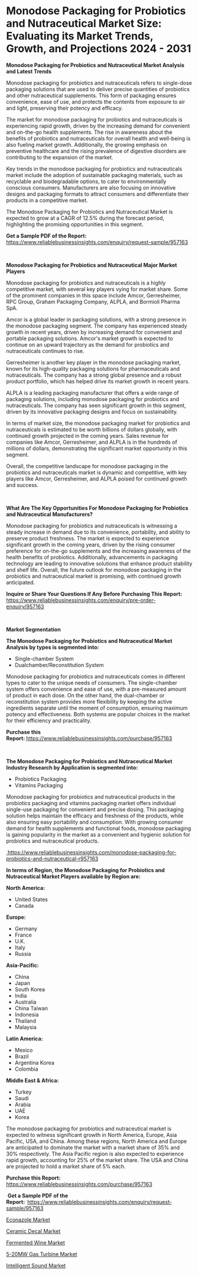 <p><h1>Monodose Packaging for Probiotics and Nutraceutical Market Size: Evaluating its Market Trends, Growth, and Projections 2024 - 2031</h1></p><p><strong>Monodose Packaging for Probiotics and Nutraceutical Market Analysis and Latest Trends</strong></p>
<p><p>Monodose packaging for probiotics and nutraceuticals refers to single-dose packaging solutions that are used to deliver precise quantities of probiotics and other nutraceutical supplements. This form of packaging ensures convenience, ease of use, and protects the contents from exposure to air and light, preserving their potency and efficacy.</p><p>The market for monodose packaging for probiotics and nutraceuticals is experiencing rapid growth, driven by the increasing demand for convenient and on-the-go health supplements. The rise in awareness about the benefits of probiotics and nutraceuticals for overall health and well-being is also fueling market growth. Additionally, the growing emphasis on preventive healthcare and the rising prevalence of digestive disorders are contributing to the expansion of the market.</p><p>Key trends in the monodose packaging for probiotics and nutraceuticals market include the adoption of sustainable packaging materials, such as recyclable and biodegradable options, to cater to environmentally conscious consumers. Manufacturers are also focusing on innovative designs and packaging formats to attract consumers and differentiate their products in a competitive market.</p><p>The Monodose Packaging for Probiotics and Nutraceutical Market is expected to grow at a CAGR of 12.5% during the forecast period, highlighting the promising opportunities in this segment.</p></p>
<p><strong>Get a Sample PDF of the Report:&nbsp;</strong> <a href="https://www.reliablebusinessinsights.com/enquiry/request-sample/957163">https://www.reliablebusinessinsights.com/enquiry/request-sample/957163</a></p>
<p>&nbsp;</p>
<p><strong>Monodose Packaging for Probiotics and Nutraceutical Major Market Players</strong></p>
<p><p>Monodose packaging for probiotics and nutraceuticals is a highly competitive market, with several key players vying for market share. Some of the prominent companies in this space include Amcor, Gerresheimer, RPC Group, Graham Packaging Company, ALPLA, and Bormioli Pharma SpA.</p><p>Amcor is a global leader in packaging solutions, with a strong presence in the monodose packaging segment. The company has experienced steady growth in recent years, driven by increasing demand for convenient and portable packaging solutions. Amcor's market growth is expected to continue on an upward trajectory as the demand for probiotics and nutraceuticals continues to rise.</p><p>Gerresheimer is another key player in the monodose packaging market, known for its high-quality packaging solutions for pharmaceuticals and nutraceuticals. The company has a strong global presence and a robust product portfolio, which has helped drive its market growth in recent years.</p><p>ALPLA is a leading packaging manufacturer that offers a wide range of packaging solutions, including monodose packaging for probiotics and nutraceuticals. The company has seen significant growth in this segment, driven by its innovative packaging designs and focus on sustainability.</p><p>In terms of market size, the monodose packaging market for probiotics and nutraceuticals is estimated to be worth billions of dollars globally, with continued growth projected in the coming years. Sales revenue for companies like Amcor, Gerresheimer, and ALPLA is in the hundreds of millions of dollars, demonstrating the significant market opportunity in this segment.</p><p>Overall, the competitive landscape for monodose packaging in the probiotics and nutraceuticals market is dynamic and competitive, with key players like Amcor, Gerresheimer, and ALPLA poised for continued growth and success.</p></p>
<p>&nbsp;</p>
<p><strong>What Are The Key Opportunities For Monodose Packaging for Probiotics and Nutraceutical Manufacturers?</strong></p>
<p><p>Monodose packaging for probiotics and nutraceuticals is witnessing a steady increase in demand due to its convenience, portability, and ability to preserve product freshness. The market is expected to experience significant growth in the coming years, driven by the rising consumer preference for on-the-go supplements and the increasing awareness of the health benefits of probiotics. Additionally, advancements in packaging technology are leading to innovative solutions that enhance product stability and shelf life. Overall, the future outlook for monodose packaging in the probiotics and nutraceutical market is promising, with continued growth anticipated.</p></p>
<p><strong>Inquire or Share Your Questions If Any Before Purchasing This Report:</strong> <a href="https://www.reliablebusinessinsights.com/enquiry/pre-order-enquiry/957163">https://www.reliablebusinessinsights.com/enquiry/pre-order-enquiry/957163</a></p>
<p>&nbsp;</p>
<p><strong>Market Segmentation</strong></p>
<p><strong>The Monodose Packaging for Probiotics and Nutraceutical Market Analysis by types is segmented into:</strong></p>
<p><ul><li>Single-chamber System</li><li>Dualchamber/Reconstitution System</li></ul></p>
<p><p>Monodose packaging for probiotics and nutraceuticals comes in different types to cater to the unique needs of consumers. The single-chamber system offers convenience and ease of use, with a pre-measured amount of product in each dose. On the other hand, the dual-chamber or reconstitution system provides more flexibility by keeping the active ingredients separate until the moment of consumption, ensuring maximum potency and effectiveness. Both systems are popular choices in the market for their efficiency and practicality.</p></p>
<p><strong>Purchase this Report:&nbsp;</strong><a href="https://www.reliablebusinessinsights.com/purchase/957163">https://www.reliablebusinessinsights.com/purchase/957163</a></p>
<p>&nbsp;</p>
<p><strong>The Monodose Packaging for Probiotics and Nutraceutical Market Industry Research by Application is segmented into:</strong></p>
<p><ul><li>Probiotics Packaging</li><li>Vitamins Packaging</li></ul></p>
<p><p>Monodose packaging for probiotics and nutraceutical products in the probiotics packaging and vitamins packaging market offers individual single-use packaging for convenient and precise dosing. This packaging solution helps maintain the efficacy and freshness of the products, while also ensuring easy portability and consumption. With growing consumer demand for health supplements and functional foods, monodose packaging is gaining popularity in the market as a convenient and hygienic solution for probiotics and nutraceutical products.</p></p>
<p><a href="https://www.reliablebusinessinsights.com/monodose-packaging-for-probiotics-and-nutraceutical-r957163">&nbsp;https://www.reliablebusinessinsights.com/monodose-packaging-for-probiotics-and-nutraceutical-r957163</a></p>
<p><strong>In terms of Region, the Monodose Packaging for Probiotics and Nutraceutical Market Players available by Region are:</strong></p>
<p>
    <p> <strong> North America: </strong>
        <ul>
            <li>United States</li>
            <li>Canada</li>
        </ul>
        </p> 
    <p> <strong> Europe: </strong>
        <ul>
            <li>Germany</li>
            <li>France</li>
            <li>U.K.</li>
            <li>Italy</li>
            <li>Russia</li>
        </ul>
        </p> 
    <p> <strong> Asia-Pacific: </strong>
        <ul>
            <li>China</li>
            <li>Japan</li>
            <li>South Korea</li>
            <li>India</li>
            <li>Australia</li>
            <li>China Taiwan</li>
            <li>Indonesia</li>
            <li>Thailand</li>
            <li>Malaysia</li>
        </ul>
        </p> 
    <p> <strong> Latin America: </strong>
        <ul>
            <li>Mexico</li>
            <li>Brazil</li>
            <li>Argentina Korea</li>
            <li>Colombia</li>
        </ul>
        </p> 
    <p> <strong> Middle East & Africa: </strong>
        <ul>
            <li>Turkey</li>
            <li>Saudi</li>
            <li>Arabia</li>
            <li>UAE</li>
            <li>Korea</li>
        </ul>
    </p>
    </p>
<p><p>The monodose packaging for probiotics and nutraceutical market is expected to witness significant growth in North America, Europe, Asia Pacific, USA, and China. Among these regions, North America and Europe are anticipated to dominate the market with a market share of 35% and 30% respectively. The Asia Pacific region is also expected to experience rapid growth, accounting for 25% of the market share. The USA and China are projected to hold a market share of 5% each.</p></p>
<p><strong>Purchase this Report: </strong><a href="https://www.reliablebusinessinsights.com/purchase/957163">https://www.reliablebusinessinsights.com/purchase/957163</a></p>
<p>&nbsp;<strong>Get a Sample PDF of the Report:&nbsp;&nbsp;</strong><a href="https://www.reliablebusinessinsights.com/enquiry/request-sample/957163">https://www.reliablebusinessinsights.com/enquiry/request-sample/957163</a></p>
<p><strong></strong></p>
<p><p><a href="https://medium.com/@rosslarkin1962/global-econazole-market-opportunities-and-forecast-for-period-from-2024-to-2031-93918c9a063b">Econazole Market</a></p><p><a href="https://github.com/seamusocallaghan/Market-Research-Report-List-1/blob/main/ceramic-decal-market.md">Ceramic Decal Market</a></p><p><a href="https://medium.com/@siregarjefri23_12225/global-fermented-wine-market-status-2024-2031-and-forecast-by-region-product-end-use-0be73d016522">Fermented Wine Market</a></p><p><a href="https://issuu.com/reportprime-2/docs/5-20mw-gas-turbine-market-size-2030_d1251922012154">5-20MW Gas Turbine Market</a></p><p><a href="https://medium.com/@rosslarkin1962/intelligent-sound-market-size-share-competitive-landscape-and-trend-analysis-report-by-type-by-6642003f93d9">Intelligent Sound Market</a></p></p>